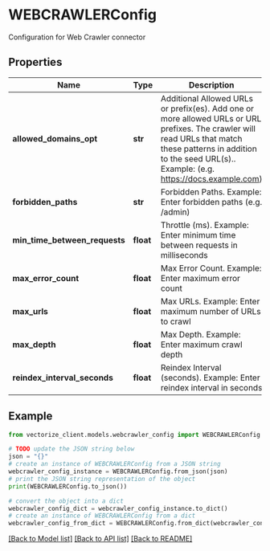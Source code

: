 # WEBCRAWLERConfig

Configuration for Web Crawler connector

## Properties

Name | Type | Description | Notes
------------ | ------------- | ------------- | -------------
**allowed_domains_opt** | **str** | Additional Allowed URLs or prefix(es). Add one or more allowed URLs or URL prefixes. The crawler will read URLs that match these patterns in addition to the seed URL(s).. Example: (e.g. https://docs.example.com) | [optional] 
**forbidden_paths** | **str** | Forbidden Paths. Example: Enter forbidden paths (e.g. /admin) | [optional] 
**min_time_between_requests** | **float** | Throttle (ms). Example: Enter minimum time between requests in milliseconds | [optional] [default to 500]
**max_error_count** | **float** | Max Error Count. Example: Enter maximum error count | [optional] [default to 5]
**max_urls** | **float** | Max URLs. Example: Enter maximum number of URLs to crawl | [optional] [default to 1000]
**max_depth** | **float** | Max Depth. Example: Enter maximum crawl depth | [optional] [default to 50]
**reindex_interval_seconds** | **float** | Reindex Interval (seconds). Example: Enter reindex interval in seconds | [optional] [default to 3600]

## Example

```python
from vectorize_client.models.webcrawler_config import WEBCRAWLERConfig

# TODO update the JSON string below
json = "{}"
# create an instance of WEBCRAWLERConfig from a JSON string
webcrawler_config_instance = WEBCRAWLERConfig.from_json(json)
# print the JSON string representation of the object
print(WEBCRAWLERConfig.to_json())

# convert the object into a dict
webcrawler_config_dict = webcrawler_config_instance.to_dict()
# create an instance of WEBCRAWLERConfig from a dict
webcrawler_config_from_dict = WEBCRAWLERConfig.from_dict(webcrawler_config_dict)
```
[[Back to Model list]](../README.md#documentation-for-models) [[Back to API list]](../README.md#documentation-for-api-endpoints) [[Back to README]](../README.md)


